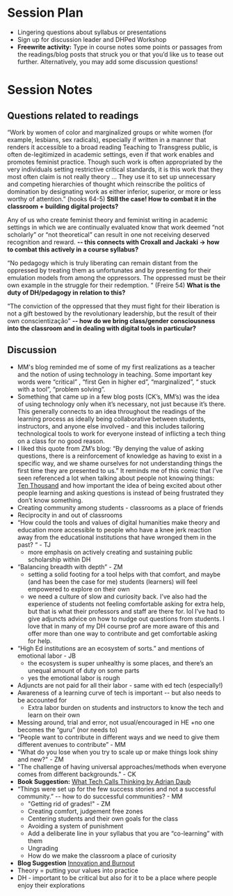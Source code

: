 # Session Plan 
- Lingering questions about syllabus or presentations
- Sign up for discussion leader and DHPed Workshop
- **Freewrite activity:** Type in course notes some points or passages from the readings/blog posts that struck you or that you’d like us to tease out further. Alternatively, you may add some discussion questions!
# Session Notes 
## Questions related to readings
“Work by women of color and marginalized groups or white women (for example, lesbians, sex radicals), especially if written in a manner that renders it accessible to a broad reading Teaching to Transgress public, is often de-legitimized in academic settings, even if that work enables and promotes feminist practice. Though such work is often appropriated by the very individuals setting restrictive critical standards, it is this work that they most often claim is not really theory … They use it to set up unnecessary and competing hierarchies of thought which reinscribe the politics of domination by designating work as either inferior, superior, or more or less worthy of attention.” (hooks 64-5) **Still the case! How to combat it in the classroom + building digital projects?**

Any of us who create feminist theory and feminist writing in academic settings in which we are continually evaluated know that work deemed “not scholarly” or “not theoretical” can result in one not receiving deserved recognition and reward. **-- this  connects with Croxall and Jackaki → how to combat this actively in a course syllabus?**

“No pedagogy which is truly liberating can remain distant from the oppressed by treating them as unfortunates and by presenting for their emulation models from among the oppressors. The oppressed must be their own example in the struggle for their redemption. “ (Freire 54) **What is the duty of DH/pedagogy in relation to this?**

“The conviction of the oppressed that they must fight for their liberation is not a gift bestowed by the revolutionary leadership, but the result of their own conscientização” **-- how do we bring class/gender consciousness into the classroom and in dealing with digital tools in particular?**

## Discussion 

- MM's blog reminded me of some of my first realizations as a teacher and the notion of using technology in teaching. Some important key words were “critical” , “first Gen in higher ed”, “marginalized”, “ stuck with a tool”, “problem solving”.
- Something that came up in a few blog posts (CK’s, MM’s) was the idea of using technology only when it’s necessary, not just because it’s there. This generally connects to an idea throughout the readings of the learning process as ideally being collaborative between students, instructors, and anyone else involved - and this includes tailoring technological tools to work for everyone instead of inflicting a tech thing on a class for no good reason.
- I liked this quote from ZM’s blog: “By denying the value of asking questions, there is a reinforcement of knowledge as having to exist in a specific way, and we shame ourselves for not understanding things the first time they are presented to us.” It reminds me of this comic that I’ve seen referenced a lot when talking about people not knowing things: [Ten Thousand](https://xkcd.com/1053/) and how important the idea of being excited about other people learning and asking questions is instead of being frustrated they don’t know something.
- Creating community among students - classrooms as a place of friends
- Reciprocity in and out of classrooms
- “How could the tools and values of digital humanities make theory and education more accessible to people who have a knee jerk reaction away from the educational institutions that have wronged them in the past? “ - TJ
    - more emphasis on actively creating and sustaining public scholarship within DH
- “Balancing breadth with depth” - ZM
    - setting a solid footing for a tool helps with that comfort, and maybe (and has been the case for me) students (learners) will feel empowered to explore on their own
    - we need a culture of slow and curiosity back. I’ve also had the experience of students not feeling comfortable asking for extra help, but that is what their professors and staff are there for. lol I’ve had to give adjuncts advice on how to nudge out questions from students. I love that in many of my DH course prof are more aware of this and offer more than one way to contribute and get comfortable asking for help.
- “High Ed institutions are an ecosystem of sorts.” and mentions of emotional labor - JB
    - the ecosystem is super unhealthy is some places, and there’s an unequal amount of duty on some parts
    - yes the emotional labor is rough
- Adjuncts are not paid for all their labor - same with ed tech (especially!)
- Awareness of a learning curve of tech is important -- but also needs to be accounted for
    - Extra labor burden on students and instructors to know the tech and learn on their own
- Messing around, trial and error, not usual/encouraged in HE +no one becomes the “guru” (nor needs to)
- “People want to contribute in different ways and we need to give them different avenues to contribute” - MM
- "What do you lose when you try to scale up or make things look shiny and new?" - ZM
- "The challenge of having universal approaches/methods when everyone comes from different backgrounds." - CK
- **Book Suggestion:** [What Tech Calls Thinking by Adrian Daub](https://www.adriandaub.com/books/what-tech-calls)
- “Things were set up for the few success stories and not a successful community.” -- how to do successful communities? - MM
    - "Getting rid of grades!" - ZM
    - Creating comfort, judgement free zones
    - Centering students and their own goals for the class
    - Avoiding a system of punishment
    - Add a deliberate line in your syllabus that you are “co-learning” with them
    - Ungrading 
    - How do we make the classroom a place of curiosity
- **Blog Suggestion** [Innovation and Burnout](https://gclibrary.commons.gc.cuny.edu/2019/03/05/innovation-and-burnout-perspectives-on-open-pedagogy-from-an-adjunct/)
- Theory = putting your values into practice
- DH - important to be critical but also for it to be a place where people enjoy their explorations
